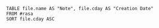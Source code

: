 

```dataview
TABLE file.name AS "Note", file.cday AS "Creation Date"
FROM #rasa
SORT file.cday ASC
```

